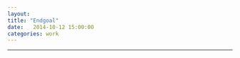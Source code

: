```yaml
---
layout: 
title: "Endgoal"
date:   2014-10-12 15:00:00
categories: work
---
```

<!--
### What is your endgoal?

This past week, I attended the career fair at Drexel University. The event was Hunger Games themed and had the tagline "May the jobs be ever in your favor." Before it started there was a line down the block. Much like the movie, everyone wanted to get to the "good tables" first. 

<img src="/assets/images/careerfair2014.jpg" alt="Brochure for the 2014 Fall Career Fair at Drexel University." width="50%" height="auto" />


Drexel Students of all ages and majors showed up. Some were prepared with their portfolio of résumés and nicely fitting suits; others wore ill-fitting jackets and flashy watches that were either borrowed, fake, or both.

As a sophomore, I am not exactly looking for a full-time position, so I went in with an open mind and my website on my nametag.


<a name="spot">
<!-- more -->
---
<!--
One of the first companies I talked to was [PPL Corporation][ppl], a giant energy company in the Fortune 500. The recruiter told me that most employees of PPL stay for a long time. When I asked him if there is room to grow, he told me they use an internal system that employees can use to look for promotions in the company. This was meant to sound exciting, but waiting in a queue for a management position is something I am interested in.

I do not want to work for a company where there is a possibility you can move up the "corporate ladder" over 5-25 years. Another company I talked to told me they had a two year training program you participate in as you work full-time. The recruiter told me they invest a lot of time and energy into employees because most are planning on working for that company their whole life. *One company their entire life.*

Maybe that works for some people, but I cannot count myself as one of them. I enjoy new, constant challenges and learning as I go. The startup atmosphere is very appealing to me because no one can be certain if it will be successful or not. I want to work with passionate people who know something will only succeeed due to their effort. I am not saying there are no passionate people in big companies, but the average employee is not as pressured to innovate. There is also too much *routine.* Doing the same thing everyday would drive me crazy. 

Most people get a job with their endgoal in mind. Some want to work for one company, contribute to their IRA every year, and retire at 65 to a condo in Florida. Others want to do something that excites and challenges them, live in the moment, and retire when they feel they have accomplished their goals.

I do not care if your company has thousands of employees globally or provides everyone with an iPhone every 2 years. I want to work for a company where the energy level is high, everyone has crazy ideas, and the endgoal is always evolving. I want to work for a company where recruiters do not have to wear fancy suits because what the company does is impressive enough. And as much as I love cookies, I do not want to work for a cookie-cutter company that promotes people on a schedule and has corner offices as a status symbol.

Parachutes are necessary in life, but we define ourselves when we pull the chute. As a young, motivated college student, I like to think I will not have to pull mine for a while. 

[brochureURL]: /assets/images/careerfair2014.jpg
[ppl]: http://www.pplweb.com
-->